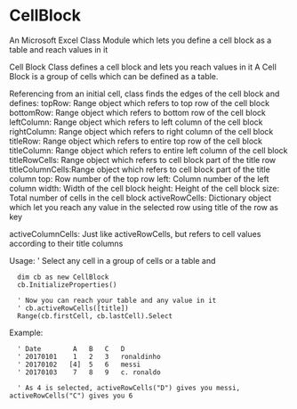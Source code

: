 # CellBlock
An Microsoft Excel Class Module which lets you define a cell block as a table and reach values in it

 Cell Block Class defines a cell block and lets you reach values in it
 A Cell Block is a group of cells which can be defined as a table.

 Referencing from an initial cell, class finds the edges of the cell block and defines:
 topRow:          Range object which refers to top row of the cell block
 bottomRow:       Range object which refers to bottom row of the cell block
 leftColumn:      Range object which refers to left column of the cell block
 rightColumn:     Range object which refers to right column of the cell block
 titleRow:        Range object which refers to entire top row of the cell block
 titleColumn:     Range object which refers to entire left column of the cell block
 titleRowCells:   Range object which refers to cell block part of the title row
 titleColumnCells:Range object which refers to cell block part of the title column
 top:             Row number of the top row
 left:            Column number of the left column
 width:           Width of the cell block
 height:          Height of the cell block
 size:            Total number of cells in the cell block
 activeRowCells:  Dictionary object which let you reach any value in the selected row
                  using title of the row as key
    

 activeColumnCells:  Just like activeRowCells, but refers to cell values according to their
                     title columns
                     
 Usage:
      ' Select any cell in a group of cells or a table and
      
      dim cb as new CellBlock
      cb.InitializeProperties()
      
      ' Now you can reach your table and any value in it
      ' cb.activeRowCells([title])
      Range(cb.firstCell, cb.lastCell).Select
      
Example:
    
      ' Date        A   B   C   D
      ' 20170101    1   2   3   ronaldinho
      ' 20170102   [4]  5   6   messi
      ' 20170103    7   8   9   c. ronaldo

      ' As 4 is selected, activeRowCells("D") gives you messi, activeRowCells("C") gives you 6
